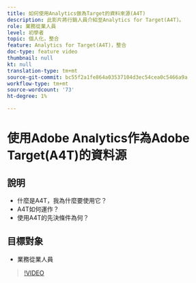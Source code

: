 ```yaml
---
title: 如何使用Analytics做為Target的資料來源(A4T)
description: 此影片將行銷人員介紹至Analytics for Target(A4T)。
role: 業務從業人員
level: 初學者
topic: 個人化，整合
feature: Analytics for Target(A4T)，整合
doc-type: feature video
thumbnail: null
kt: null
translation-type: tm+mt
source-git-commit: bc55f2a1fe864a03537104d3ec54cea0c5466a9a
workflow-type: tm+mt
source-wordcount: '73'
ht-degree: 1%

---
```



# 使用Adobe Analytics作為Adobe Target(A4T)的資料源

## 說明

* 什麼是A4T，我為什麼要使用它？
* A4T如何運作？
* 使用A4T的先決條件為何？

## 目標對象

* 業務從業人員

>[!VIDEO](https://video.tv.adobe.com/v/17384/?quality=12)
